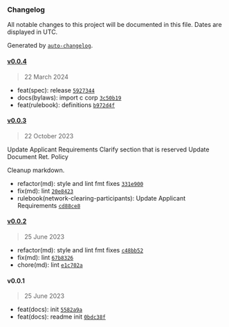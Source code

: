 ### Changelog

All notable changes to this project will be documented in this file. Dates are displayed in UTC.

Generated by [`auto-changelog`](https://github.com/CookPete/auto-changelog).

#### [v0.0.4](https://github.com/manifoldfinance/rulebook/compare/v0.0.3...v0.0.4)

> 22 March 2024

-   feat(spec): release [`5927344`](https://github.com/manifoldfinance/rulebook/commit/592734480c01f1e5ef07a9c9fa4b290aeef69fbb)
-   docs(bylaws): import c corp [`3c50b19`](https://github.com/manifoldfinance/rulebook/commit/3c50b1973a5bd6b68ef2fa8d09207d6ba3ed8108)
-   feat(rulebook): definitions [`b972d4f`](https://github.com/manifoldfinance/rulebook/commit/b972d4f002bbb1069bd4ce88d0afa2bc8ecaddd4)

#### [v0.0.3](https://github.com/manifoldfinance/rulebook/compare/v0.0.2...v0.0.3)

> 22 October 2023

Update Applicant Requirements Clarify section that is reserved Update Document Ret. Policy

Cleanup markdown.

-   refactor(md): style and lint fmt fixes [`331e900`](https://github.com/manifoldfinance/rulebook/commit/331e900804b53ac5de92620e1fcb6de8ba062b92)
-   fix(md): lint [`20e8423`](https://github.com/manifoldfinance/rulebook/commit/20e8423167a681229a9aa63beebc800326ce33a3)
-   rulebook(network-clearing-participants): Update Applicant Requirements [`cd88ce8`](https://github.com/manifoldfinance/rulebook/commit/cd88ce89ce1c8fc596cd5c58d757259333ea7ec0)

#### [v0.0.2](https://github.com/manifoldfinance/rulebook/compare/v0.0.1...v0.0.2)

> 25 June 2023

-   refactor(md): style and lint fmt fixes [`c48bb52`](https://github.com/manifoldfinance/rulebook/commit/c48bb52854d917a2dd58e08a828cdd8d5edc3030)
-   fix(md): lint [`67b8326`](https://github.com/manifoldfinance/rulebook/commit/67b83261e69046b68bdbc59222636ca6aa0908d5)
-   chore(md): lint [`e1c702a`](https://github.com/manifoldfinance/rulebook/commit/e1c702a82b0e267a4323feb093199729531e79f9)

#### v0.0.1

> 25 June 2023

-   feat(docs): init [`5582a9a`](https://github.com/manifoldfinance/rulebook/commit/5582a9a22a58f8e1c2243150f6af8a679f5ab9c9)
-   feat(docs): readme init [`0bdc38f`](https://github.com/manifoldfinance/rulebook/commit/0bdc38f18b422573d406e81fad231cf2bbb4b616)
